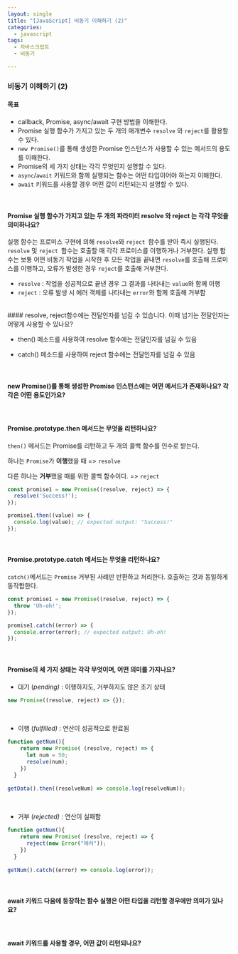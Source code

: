 ```yaml
---
layout: single
title: "[JavaScript] 비동기 이해하기 (2)"
categories:
  - javascript
tags:
  - 자바스크립트  
  - 비동기 

---
```




### 비동기 이해하기 (2)



#### 목표 

- callback, Promise, async/await 구현 방법을 이해한다.
- Promise 실행 함수가 가지고 있는 두 개의 매개변수 `resolve` 와 `reject`를 활용할 수 있다.
- `new Promise()`를 통해 생성한 Promise 인스턴스가 사용할 수 있는 메서드의 용도를 이해한다.
- Promise의 세 가지 상태는 각각 무엇인지 설명할 수 있다.
- `async`/`await` 키워드와 함께 실행되는 함수는 어떤 타입이어야 하는지 이해한다.
- `await` 키워드를 사용할 경우 어떤 값이 리턴되는지 설명할 수 있다.



<br/>



 #### Promise 실행 함수가 가지고 있는 두 개의 파라미터 resolve 와 reject 는 각각 무엇을 의미하나요?

실행 함수는 프로미스 구현에 의해 `resolve`와 `reject `함수를 받아 즉시 실행된다. `resolve` 및 `reject `함수는 호출할 때 각각 프로미스를 이행하거나 거부한다. 실행 함수는 보통 어떤 비동기 작업을 시작한 후 모든 작업을 끝내면 `resolve`를 호출해 프로미스를 이행하고, 오류가 발생한 경우 `reject`를 호출해 거부한다. 

* `resolve` : 작업을 성공적으로 끝낸 경우 그 결과를 나타내는 `value`와 함께 이행 
* `reject` : 오류 발생 시 에러 객체를 나타내는 `error`와 함께 호출해 거부함 


<br/>
####  resolve, reject함수에는 전달인자를 넘길 수 있습니다. 이때 넘기는 전달인자는 어떻게 사용할 수 있나요?

* then() 메소드를 사용하여 resolve 함수에는 전달인자를 넘길 수 있음 

* catch() 메소드를 사용하여 reject 함수에는 전달인자를 넘길 수 있음 



<br/>

####  new Promise()를 통해 생성한 Promise 인스턴스에는 어떤 메서드가 존재하나요? 각각은 어떤 용도인가요?



<br/>

####  Promise.prototype.then 메서드는 무엇을 리턴하나요?

`then()` 메서드는 Promise를 리턴하고 두 개의 콜백 함수를 인수로 받는다. 

하나는 `Promise`가 **이행**했을 때 => `resolve`

다른 하나는 **거부**했을 때를 위한 콜백 함수이다.  => `reject`

```js
const promise1 = new Promise((resolve, reject) => {
  resolve('Success!');
});

promise1.then((value) => {
  console.log(value); // expected output: "Success!"
});
```

<br/>

####  Promise.prototype.catch 메서드는 무엇을 리턴하나요?

`catch()`메서드는 `Promise` 거부된 사례만 반환하고 처리한다. 호출하는 것과 동일하게 동작합한다. 

```js
const promise1 = new Promise((resolve, reject) => {
  throw 'Uh-oh!';
});

promise1.catch((error) => {
  console.error(error); // expected output: Uh-oh!
});
```


<br/>


####  Promise의 세 가지 상태는 각각 무엇이며, 어떤 의미를 가지나요?

- 대기 (*pending)* : 이행하지도, 거부하지도 않은 초기 상태

```js
new Promise((resolve, reject) => {});
```

<br/>

- 이행 (*fulfilled)* : 연산이 성공적으로 완료됨

```js
function getNum(){
    return new Promise( (resolve, reject) => {
      let num = 50;
      resolve(num);
    })
  }
  
getData().then((resolveNum) => console.log(resolveNum));
```
<br/>


- 거부 (*rejected)* : 연산이 실패함

```js
function getNum(){
    return new Promise( (resolve, reject) => {
      reject(new Error("에러"));
    })
  }
  
getNum().catch((error) => console.log(error));
```

<br/>



####  await 키워드 다음에 등장하는 함수 실행은 어떤 타입을 리턴할 경우에만 의미가 있나요?


<br/>


####  await 키워드를 사용할 경우, 어떤 값이 리턴되나요?

<br/>



























